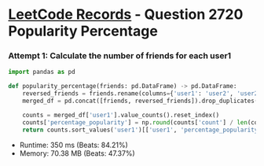 # [LeetCode Records](../../README.md) - Question 2720 Popularity Percentage

### Attempt 1: Calculate the number of friends for each user1
```py
import pandas as pd

def popularity_percentage(friends: pd.DataFrame) -> pd.DataFrame:
    reversed_friends = friends.rename(columns={'user1': 'user2', 'user2': 'user1'})
    merged_df = pd.concat([friends, reversed_friends]).drop_duplicates()

    counts = merged_df['user1'].value_counts().reset_index()
    counts['percentage_popularity'] = np.round(counts['count'] / len(counts) * 100, 2)
    return counts.sort_values('user1')[['user1', 'percentage_popularity']]
```
- Runtime: 350 ms (Beats: 84.21%)
- Memory: 70.38 MB (Beats: 47.37%)

<br>
